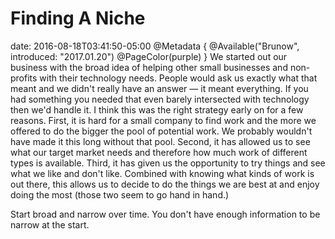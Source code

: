 # Finding A Niche
date: 2016-08-18T03:41:50-05:00
@Metadata {
  @Available("Brunow", introduced: "2017.01.20")
  @PageColor(purple)
}
We started out our business with the broad idea of helping other small businesses and non-profits with their technology needs. People would ask us exactly what that meant and we didn't really have an answer &mdash; it meant everything. If you had something you needed that even barely intersected with technology then we'd handle it. I think this was the right strategy early on for a few reasons. First, it is hard for a small company to find work and the more we offered to do the bigger the pool of potential work. We probably wouldn't have made it this long without that pool. Second, it has allowed us to see what our target market needs and therefore how much work of different types is available. Third, it has given us the opportunity to try things and see what we like and don't like. Combined with knowing what kinds of work is out there, this allows us to decide to do the things we are best at and enjoy doing the most (those two seem to go hand in hand.)

Start broad and narrow over time. You don't have enough information to be narrow at the start.
